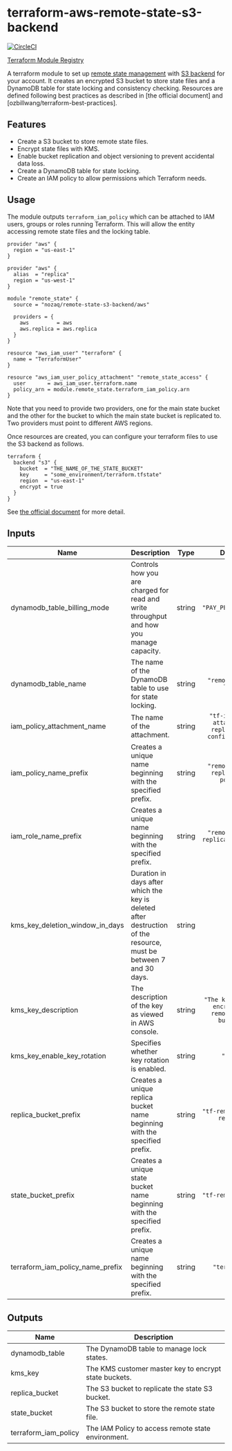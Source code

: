 # terraform-aws-remote-state-s3-backend

[![CircleCI](https://circleci.com/gh/nozaq/terraform-aws-remote-state-s3-backend/tree/master.svg?style=svg)](https://circleci.com/gh/nozaq/terraform-aws-remote-state-s3-backend/tree/master)

[Terraform Module Registry](https://registry.terraform.io/modules/nozaq/remote-state-s3-backend/aws)

A terraform module to set up [remote state management](https://www.terraform.io/docs/state/remote.html) with [S3 backend](https://www.terraform.io/docs/backends/types/s3.html) for your account. It creates an encrypted S3 bucket to store state files and a DynamoDB table for state locking and consistency checking.
Resources are defined following best practices as described in [the official document] and [ozbillwang/terraform-best-practices].

## Features

- Create a S3 bucket to store remote state files.
- Encrypt state files with KMS.
- Enable bucket replication and object versioning to prevent accidental data loss.
- Create a DynamoDB table for state locking.
- Create an IAM policy to allow permissions which Terraform needs.

## Usage

The module outputs `terraform_iam_policy` which can be attached to IAM users, groups or roles running Terraform. This will allow the entity accessing remote state files and the locking table.

```hcl
provider "aws" {
  region = "us-east-1"
}

provider "aws" {
  alias  = "replica"
  region = "us-west-1"
}

module "remote_state" {
  source = "nozaq/remote-state-s3-backend/aws"

  providers = {
    aws         = aws
    aws.replica = aws.replica
  }
}

resource "aws_iam_user" "terraform" {
  name = "TerraformUser"
}

resource "aws_iam_user_policy_attachment" "remote_state_access" {
  user       = aws_iam_user.terraform.name
  policy_arn = module.remote_state.terraform_iam_policy.arn
}
```

Note that you need to provide two providers, one for the main state bucket and the other for the bucket to which the main state bucket is replicated to. Two providers must point to different AWS regions.

Once resources are created, you can configure your terraform files to use the S3 backend as follows.

```hcl
terraform {
  backend "s3" {
    bucket  = "THE_NAME_OF_THE_STATE_BUCKET"
    key     = "some_environment/terraform.tfstate"
    region  = "us-east-1"
    encrypt = true
  }
}
```

See [the official document](https://www.terraform.io/docs/backends/types/s3.html#example-configuration) for more detail.

<!-- BEGINNING OF PRE-COMMIT-TERRAFORM DOCS HOOK -->
## Inputs

| Name | Description | Type | Default | Required |
|------|-------------|:----:|:-----:|:-----:|
| dynamodb\_table\_billing\_mode | Controls how you are charged for read and write throughput and how you manage capacity. | string | `"PAY_PER_REQUEST"` | no |
| dynamodb\_table\_name | The name of the DynamoDB table to use for state locking. | string | `"remote-state-lock"` | no |
| iam\_policy\_attachment\_name | The name of the attachment. | string | `"tf-iam-role-attachment-replication-configuration"` | no |
| iam\_policy\_name\_prefix | Creates a unique name beginning with the specified prefix. | string | `"remote-state-replication-policy"` | no |
| iam\_role\_name\_prefix | Creates a unique name beginning with the specified prefix. | string | `"remote-state-replication-role"` | no |
| kms\_key\_deletion\_window\_in\_days | Duration in days after which the key is deleted after destruction of the resource, must be between 7 and 30 days. | string | `"30"` | no |
| kms\_key\_description | The description of the key as viewed in AWS console. | string | `"The key used to encrypt the remote state bucket."` | no |
| kms\_key\_enable\_key\_rotation | Specifies whether key rotation is enabled. | string | `"true"` | no |
| replica\_bucket\_prefix | Creates a unique replica bucket name beginning with the specified prefix. | string | `"tf-remote-state-replica"` | no |
| state\_bucket\_prefix | Creates a unique state bucket name beginning with the specified prefix. | string | `"tf-remote-state"` | no |
| terraform\_iam\_policy\_name\_prefix | Creates a unique name beginning with the specified prefix. | string | `"terraform"` | no |

## Outputs

| Name | Description |
|------|-------------|
| dynamodb\_table | The DynamoDB table to manage lock states. |
| kms\_key | The KMS customer master key to encrypt state buckets. |
| replica\_bucket | The S3 bucket to replicate the state S3 bucket. |
| state\_bucket | The S3 bucket to store the remote state file. |
| terraform\_iam\_policy | The IAM Policy to access remote state environment. |

<!-- END OF PRE-COMMIT-TERRAFORM DOCS HOOK -->
